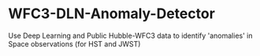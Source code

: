 # WFC3-DLN-Anomaly-Detector
Use Deep Learning and Public Hubble-WFC3 data to identify 'anomalies' in Space observations (for HST and JWST)